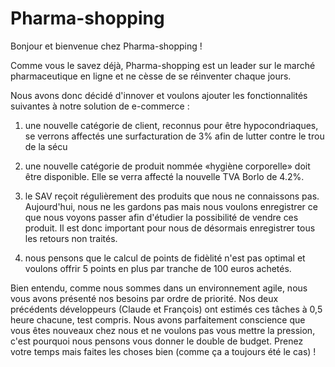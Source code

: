 # Pharma-shopping

Bonjour et bienvenue chez Pharma-shopping !

Comme vous le savez déjà, Pharma-shopping est un leader sur le marché pharmaceutique en ligne et ne cèsse de se
réinventer chaque jours.

Nous avons donc décidé d'innover et voulons ajouter les fonctionnalités suivantes à notre solution de e-commerce :

 1. une nouvelle catégorie de client, reconnus pour être hypocondriaques, se verrons affectés une surfacturation de 3%
   afin de lutter contre le trou de la sécu

 2. une nouvelle catégorie de produit nommée «hygiène corporelle» doit être disponible. Elle se verra affecté la
 nouvelle TVA Borlo de 4.2%.

 3. le SAV reçoit régulièrement des produits que nous ne connaissons pas. Aujourd'hui, nous ne les gardons pas mais
 nous voulons enregistrer ce que nous voyons passer afin d'étudier la possibilité de vendre ces produit. Il est donc
 important pour nous de désormais enregistrer tous les retours non traités.

 4. nous pensons que le calcul de points de fidèlité n'est pas optimal et voulons offrir 5 points en plus par tranche
  de 100 euros achetés.

Bien entendu, comme nous sommes dans un environnement agile, nous vous avons présenté nos besoins par ordre de priorité.
Nos deux précédents développeurs (Claude et François) ont estimés ces tâches à 0,5 heure chacune, test compris.
Nous avons parfaitement conscience que vous êtes nouveaux chez nous et ne voulons pas vous mettre la pression, c'est
pourquoi nous pensons vous donner le double de budget. Prenez votre temps mais faites les choses bien (comme ça a
toujours été le cas) !
